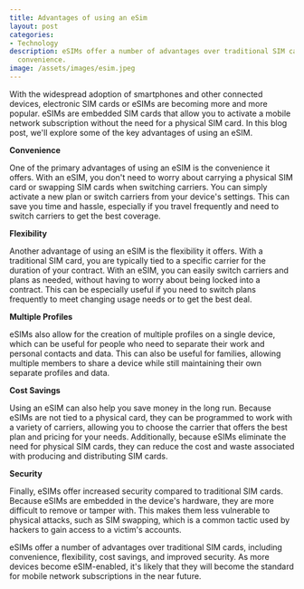 ```yaml
---
title: Advantages of using an eSim
layout: post
categories:
- Technology
description: eSIMs offer a number of advantages over traditional SIM cards, including
  convenience.
image: /assets/images/esim.jpeg
---
```


With the widespread adoption of smartphones and other connected devices, electronic SIM cards or eSIMs are becoming more and more popular. eSIMs are embedded SIM cards that allow you to activate a mobile network subscription without the need for a physical SIM card. In this blog post, we'll explore some of the key advantages of using an eSIM.

**Convenience**

One of the primary advantages of using an eSIM is the convenience it offers. With an eSIM, you don't need to worry about carrying a physical SIM card or swapping SIM cards when switching carriers. You can simply activate a new plan or switch carriers from your device's settings. This can save you time and hassle, especially if you travel frequently and need to switch carriers to get the best coverage.

**Flexibility**

Another advantage of using an eSIM is the flexibility it offers. With a traditional SIM card, you are typically tied to a specific carrier for the duration of your contract. With an eSIM, you can easily switch carriers and plans as needed, without having to worry about being locked into a contract. This can be especially useful if you need to switch plans frequently to meet changing usage needs or to get the best deal.

**Multiple Profiles**

eSIMs also allow for the creation of multiple profiles on a single device, which can be useful for people who need to separate their work and personal contacts and data. This can also be useful for families, allowing multiple members to share a device while still maintaining their own separate profiles and data.

**Cost Savings**

Using an eSIM can also help you save money in the long run. Because eSIMs are not tied to a physical card, they can be programmed to work with a variety of carriers, allowing you to choose the carrier that offers the best plan and pricing for your needs. Additionally, because eSIMs eliminate the need for physical SIM cards, they can reduce the cost and waste associated with producing and distributing SIM cards.

**Security**

Finally, eSIMs offer increased security compared to traditional SIM cards. Because eSIMs are embedded in the device's hardware, they are more difficult to remove or tamper with. This makes them less vulnerable to physical attacks, such as SIM swapping, which is a common tactic used by hackers to gain access to a victim's accounts.

eSIMs offer a number of advantages over traditional SIM cards, including convenience, flexibility, cost savings, and improved security. As more devices become eSIM-enabled, it's likely that they will become the standard for mobile network subscriptions in the near future.
